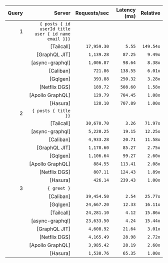 <!-- PERFORMANCE_RESULTS_START -->

| Query | Server | Requests/sec | Latency (ms) | Relative |
|-------:|--------:|--------------:|--------------:|---------:|
| 1 | `{ posts { id userId title user { id name email }}}` |
|| [Tailcall] | `17,959.30` | `5.55` | `149.54x` |
|| [GraphQL JIT] | `1,139.28` | `87.25` | `9.49x` |
|| [async-graphql] | `1,006.87` | `98.64` | `8.38x` |
|| [Caliban] | `721.86` | `138.55` | `6.01x` |
|| [Gqlgen] | `393.88` | `250.32` | `3.28x` |
|| [Netflix DGS] | `189.72` | `508.60` | `1.58x` |
|| [Apollo GraphQL] | `129.79` | `704.45` | `1.08x` |
|| [Hasura] | `120.10` | `707.89` | `1.00x` |
| 2 | `{ posts { title }}` |
|| [Tailcall] | `30,670.70` | `3.26` | `71.97x` |
|| [async-graphql] | `5,220.25` | `19.15` | `12.25x` |
|| [Caliban] | `4,933.28` | `20.71` | `11.58x` |
|| [GraphQL JIT] | `1,170.60` | `85.27` | `2.75x` |
|| [Gqlgen] | `1,106.64` | `99.27` | `2.60x` |
|| [Apollo GraphQL] | `884.55` | `113.41` | `2.08x` |
|| [Netflix DGS] | `807.11` | `124.43` | `1.89x` |
|| [Hasura] | `426.14` | `239.43` | `1.00x` |
| 3 | `{ greet }` |
|| [Caliban] | `39,454.50` | `2.54` | `25.77x` |
|| [Gqlgen] | `24,667.20` | `12.33` | `16.11x` |
|| [Tailcall] | `24,281.10` | `4.12` | `15.86x` |
|| [async-graphql] | `23,633.50` | `4.24` | `15.44x` |
|| [GraphQL JIT] | `4,608.92` | `21.64` | `3.01x` |
|| [Netflix DGS] | `4,165.49` | `28.98` | `2.72x` |
|| [Apollo GraphQL] | `3,985.42` | `28.19` | `2.60x` |
|| [Hasura] | `1,530.76` | `65.35` | `1.00x` |

<!-- PERFORMANCE_RESULTS_END -->
